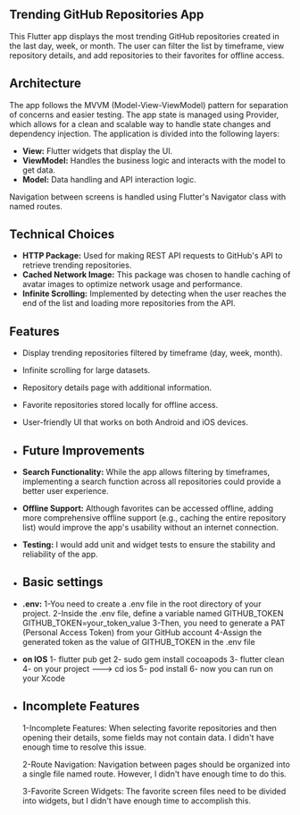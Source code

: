 ## Trending GitHub Repositories App

This Flutter app displays the most trending GitHub repositories created in the last day, week, or month. The user can filter the list by timeframe, view repository details, and add repositories to their favorites for offline access.

## Architecture

The app follows the MVVM (Model-View-ViewModel) pattern for separation of concerns and easier testing. The app state is managed using Provider, which allows for a clean and scalable way to handle state changes and dependency injection. The application is divided into the following layers:

- **View:** Flutter widgets that display the UI.
- **ViewModel:** Handles the business logic and interacts with the model to get data.
- **Model:** Data handling and API interaction logic.

Navigation between screens is handled using Flutter's Navigator class with named routes.

## Technical Choices

- **HTTP Package:** Used for making REST API requests to GitHub's API to retrieve trending repositories.
- **Cached Network Image:** This package was chosen to handle caching of avatar images to optimize network usage and performance.
- **Infinite Scrolling:** Implemented by detecting when the user reaches the end of the list and loading more repositories from the API.

## Features

- Display trending repositories filtered by timeframe (day, week, month).
- Infinite scrolling for large datasets.
- Repository details page with additional information.
- Favorite repositories stored locally for offline access.
- User-friendly UI that works on both Android and iOS devices.

- ## Future Improvements
- **Search Functionality:** While the app allows filtering by timeframes, implementing a search function across all repositories could provide a better user experience.
- **Offline Support:** Although favorites can be accessed offline, adding more comprehensive offline support (e.g., caching the entire repository list) would improve the app's usability without an internet connection.
- **Testing:** I would add unit and widget tests to ensure the stability and reliability of the app.

- ## Basic settings
- **.env:**
  1-You need to create a .env file in the root directory of your project.
  2-Inside the .env file, define a variable named GITHUB_TOKEN
  GITHUB_TOKEN=your_token_value
  3-Then, you need to generate a PAT (Personal Access Token) from your GitHub account
  4-Assign the generated token as the value of GITHUB_TOKEN in the .env file

- **on IOS**
  1- flutter pub get
  2- sudo gem install cocoapods
  3- flutter clean
  4- on your project ---> cd ios
  5- pod install
  6- now you can run on your Xcode

- ## Incomplete Features

  1-Incomplete Features: When selecting favorite repositories and then opening their details, some fields may not contain data. I didn't have enough time to resolve this issue.

  2-Route Navigation: Navigation between pages should be organized into a single file named route. However, I didn't have enough time to do this.

  3-Favorite Screen Widgets: The favorite screen files need to be divided into widgets, but I didn't have enough time to accomplish this.
